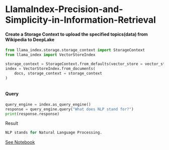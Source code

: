 # LlamaIndex-Precision-and-Simplicity-in-Information-Retrieval

#### Create a Storage Context to upload the specified topics(data) from Wikipedia to DeepLake
```Python
from llama_index.storage.storage_context import StorageContext
from llama_index import VectorStoreIndex

storage_context = StorageContext.from_defaults(vector_store = vector_store)
index = VectorStoreIndex.from_documents(
    docs, storage_context = storage_context
)
```

![]()

#### Query

```Python
query_engine = index.as_query_engine()
response = query_engine.query("What does NLP stand for?")
print(response.response)
```

Result

```Python
NLP stands for Natural Language Processing.
```

[See Notebook]()
